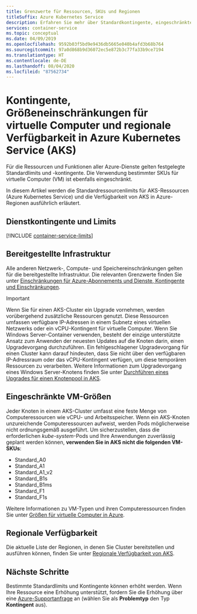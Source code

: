 ```yaml
---
title: Grenzwerte für Ressourcen, SKUs und Regionen
titleSuffix: Azure Kubernetes Service
description: Erfahren Sie mehr über Standardkontingente, eingeschränkte SKU-Größen für Knoten-VMs und regionale Verfügbarkeit von Azure Kubernetes Service (AKS).
services: container-service
ms.topic: conceptual
ms.date: 04/09/2019
ms.openlocfilehash: 9592b03f5bd9e9436db5665e040b4afd3b68b764
ms.sourcegitcommit: 97a0d868b9d36072ec5e872b3c77fa33b9ce7194
ms.translationtype: HT
ms.contentlocale: de-DE
ms.lasthandoff: 08/04/2020
ms.locfileid: "87562734"
---
```

# <a name="quotas-virtual-machine-size-restrictions-and-region-availability-in-azure-kubernetes-service-aks"></a>Kontingente, Größeneinschränkungen für virtuelle Computer und regionale Verfügbarkeit in Azure Kubernetes Service (AKS)

Für die Ressourcen und Funktionen aller Azure-Dienste gelten festgelegte Standardlimits und -kontingente. Die Verwendung bestimmter SKUs für virtuelle Computer (VM) ist ebenfalls eingeschränkt.

In diesem Artikel werden die Standardressourcenlimits für AKS-Ressourcen (Azure Kubernetes Service) und die Verfügbarkeit von AKS in Azure-Regionen ausführlich erläutert.

## <a name="service-quotas-and-limits"></a>Dienstkontingente und Limits

[!INCLUDE [container-service-limits](../../includes/container-service-limits.md)]

## <a name="provisioned-infrastructure"></a>Bereitgestellte Infrastruktur

Alle anderen Netzwerk-, Compute- und Speichereinschränkungen gelten für die bereitgestellte Infrastruktur. Die relevanten Grenzwerte finden Sie unter [Einschränkungen für Azure-Abonnements und Dienste, Kontingente und Einschränkungen](../azure-resource-manager/management/azure-subscription-service-limits.md).

> [!IMPORTANT]
> Wenn Sie für einen AKS-Cluster ein Upgrade vornehmen, werden vorübergehend zusätzliche Ressourcen genutzt. Diese Ressourcen umfassen verfügbare IP-Adressen in einem Subnetz eines virtuellen Netzwerks oder ein vCPU-Kontingent für virtuelle Computer. Wenn Sie Windows Server-Container verwenden, besteht der einzige unterstützte Ansatz zum Anwenden der neuesten Updates auf die Knoten darin, einen Upgradevorgang durchzuführen. Ein fehlgeschlagener Upgradevorgang für einen Cluster kann darauf hindeuten, dass Sie nicht über den verfügbaren IP-Adressraum oder das vCPU-Kontingent verfügen, um diese temporären Ressourcen zu verarbeiten. Weitere Informationen zum Upgradevorgang eines Windows Server-Knotens finden Sie unter [Durchführen eines Upgrades für einen Knotenpool in AKS][nodepool-upgrade].

## <a name="restricted-vm-sizes"></a>Eingeschränkte VM-Größen

Jeder Knoten in einem AKS-Cluster umfasst eine feste Menge von Computeressourcen wie vCPU- und Arbeitsspeicher. Wenn ein AKS-Knoten unzureichende Computeressourcen aufweist, werden Pods möglicherweise nicht ordnungsgemäß ausgeführt. Um sicherzustellen, dass die erforderlichen *kube-system*-Pods und Ihre Anwendungen zuverlässig geplant werden können, **verwenden Sie in AKS nicht die folgenden VM-SKUs**:

- Standard_A0
- Standard_A1
- Standard_A1_v2
- Standard_B1s
- Standard_B1ms
- Standard_F1
- Standard_F1s

Weitere Informationen zu VM-Typen und ihren Computeressourcen finden Sie unter [Größen für virtuelle Computer in Azure][vm-skus].

## <a name="region-availability"></a>Regionale Verfügbarkeit

Die aktuelle Liste der Regionen, in denen Sie Cluster bereitstellen und ausführen können, finden Sie unter [Regionale Verfügbarkeit von AKS][region-availability].

## <a name="next-steps"></a>Nächste Schritte

Bestimmte Standardlimits und Kontingente können erhöht werden. Wenn Ihre Ressource eine Erhöhung unterstützt, fordern Sie die Erhöhung über eine [Azure-Supportanfrage][azure-support] an (wählen Sie als **Problemtyp** den Typ **Kontingent** aus).

<!-- LINKS - External -->
[azure-support]: https://ms.portal.azure.com/#blade/Microsoft_Azure_Support/HelpAndSupportBlade/newsupportrequest
[region-availability]: https://azure.microsoft.com/global-infrastructure/services/?products=kubernetes-service

<!-- LINKS - Internal -->
[vm-skus]: ../virtual-machines/sizes.md
[nodepool-upgrade]: use-multiple-node-pools.md#upgrade-a-node-pool
